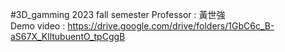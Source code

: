 ﻿#3D_gamming
2023 fall semester Professor : 黃世強<Br>
Demo video : https://drive.google.com/drive/folders/1GbC6c_B-aS67X_KlltubuentO_tpCggB
